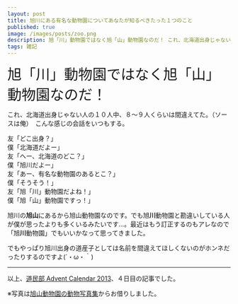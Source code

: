 ```yaml
---
layout: post
title: 旭川にある有名な動物園についてあなたが知るべきたった１つのこと
published: true
image: /images/posts/zoo.png
description: 旭「川」動物園ではなく旭「山」動物園なのだ！ これ、北海道出身じゃない人の１０人中、８〜９人くらいは間違えてた。（ソースは俺）
tags: 雑記
---
```


<font size="6">旭「川」動物園ではなく旭「山」動物園なのだ！</font>

<p></p>

これ、北海道出身じゃない人の１０人中、８〜９人くらいは間違えてた。（ソースは俺）　こんな感じの会話をいつもする。

友「どこ出身？」<br>
僕「北海道だよー」<br>
友「へー、北海道のどこ？」<br>
僕「旭川だよー」<br>
友「あー、有名な動物園のあるとこ？」<br>
僕「そうそう！」<br>
友「旭「川」動物園だよね！」<br>
僕「旭「山」動物園ですっ！」

旭川の**旭山**にあるから旭山動物園なのです。でも旭**川**動物園と勘違いしている人が僕が思ったよりも多くいるみたいです...。最近はもう訂正するのもアレなので「旭**川**動物園」でもいいかなって思ってきました。

でもやっぱり旭川出身の道産子としては名前を間違えてほしくないのがホンネだったりするのですよ(´・ω・｀)

---

以上、[道民部 Advent Calendar 2013](http://www.adventar.org/calendars/77)、４日目の記事でした。

※写真は[旭山動物園の動物写真集](http://asahiyama.boo.jp/index.html)からお借りしました。
